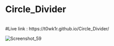 # Circle_Divider
<br/>
#Live link : https://t0wk1r.github.io/Circle_Divider/
<br/>

![Screenshot_59](https://user-images.githubusercontent.com/64466834/149520419-de609e8e-6727-47d6-8239-49dfd7f6bcc4.png)
